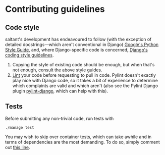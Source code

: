 # Contributing guidelines

## Code style

saltant's development has endeavoured to follow (with the exception of
detailed docstrings—which aren't conventional in Django) [Google's
Python Style
Guide](https://github.com/google/styleguide/blob/gh-pages/pyguide.md),
and, where Django-specific code is concerned, [Django's coding style
guidelines](https://docs.djangoproject.com/en/dev/internals/contributing/writing-code/coding-style/).

1. Copying the style of existing code should be enough, but when that's
   not enough, consult the above style guides.
2. [Lint](https://www.pylint.org/) your code before requesting to pull
   in code. Pylint doesn't exactly play nice with Django code, so it
   takes a bit of experience to determine which complaints are valid and
   which aren't (also see the Pylint Django plugin
   [pylint-django](https://github.com/PyCQA/pylint-django), which can
   help with this).

## Tests

Before submitting any non-trivial code, run tests with

```
./manage test
```

You may wish to skip over container tests, which can take awhile and in
terms of dependencies are the most demanding. To do so, simply comment
out [this
line](https://github.com/saltant-org/saltant/blob/master/tasksapi/tests/__init__.py#L4).
